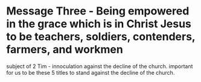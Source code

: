 # Message Three - Being empowered in the grace which is in Christ Jesus to be teachers, soldiers, contenders, farmers, and workmen

subject of 2 Tim - innoculation against the decline of the church. important for us to be
these 5 titles to stand against the decline of the church.
